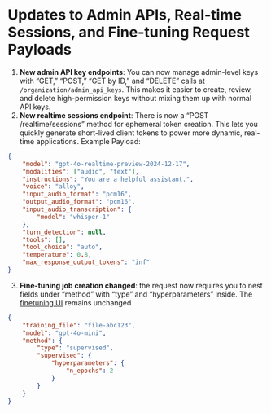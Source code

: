 # Updates to Admin APIs, Real-time Sessions, and Fine-tuning Request Payloads

1. **New admin API key endpoints**: You can now manage admin-level keys with “GET,” “POST,” “GET by ID,” and “DELETE” calls at `/organization/admin_api_keys`. This makes it easier to create, review, and delete high-permission keys without mixing them up with normal API keys.
2. **New realtime sessions endpoint**: There is now a “POST /realtime/sessions” method for ephemeral token creation. This lets you quickly generate short-lived client tokens to power more dynamic, real-time applications.
Example Payload:
```json
{
    "model": "gpt-4o-realtime-preview-2024-12-17",
    "modalities": ["audio", "text"],
    "instructions": "You are a helpful assistant.",
    "voice": "alloy",
    "input_audio_format": "pcm16",
    "output_audio_format": "pcm16",
    "input_audio_transcription": {
        "model": "whisper-1"
    },
    "turn_detection": null,
    "tools": [],
    "tool_choice": "auto",
    "temperature": 0.8,
    "max_response_output_tokens": "inf"
}
```

3. **Fine-tuning job creation changed**: the request now requires you to nest fields under “method” with “type” and “hyperparameters” inside. The [finetuning UI](https://platform.openai.com/finetune) remains unchanged
```json
{
    "training_file": "file-abc123",
    "model": "gpt-4o-mini",
    "method": {
        "type": "supervised",
        "supervised": {
            "hyperparameters": {
                "n_epochs": 2
            }
        }
    }
}
```
